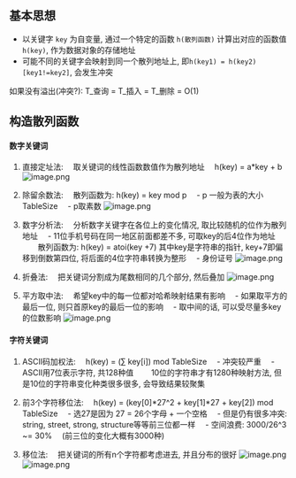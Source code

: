 ## 基本思想
- 以关键字 `key` 为自变量, 通过一个特定的函数 `h(散列函数)` 计算出对应的函数值 `h(key)`, 作为数据对象的存储地址
- 可能不同的关键字会映射到同一个散列地址上, 即`h(key1) = h(key2) [key1!=key2]`, 会发生冲突

如果没有溢出(冲突?): T_查询 = T_插入 = T_删除 = O(1)

## 构造散列函数
#### 数字关键词
1. 直接定址法:
&emsp;取关键词的线性函数数值作为散列地址
&emsp;h(key) = a*key + b
![image.png](https://upload-images.jianshu.io/upload_images/12014150-b5a3cbb9fea87ff9.png?imageMogr2/auto-orient/strip%7CimageView2/2/w/1240)

2. 除留余数法:
&emsp;散列函数为: h(key) = key mod p
&emsp;- p 一般为表的大小 TableSize
&emsp;- p取素数
![image.png](https://upload-images.jianshu.io/upload_images/12014150-1b5dbb6a122cc1ae.png?imageMogr2/auto-orient/strip%7CimageView2/2/w/1240)

3. 数字分析法:
&emsp;分析数字关键字在各位上的变化情况, 取比较随机的位作为散列地址
&emsp;- 11位手机号码在同一地区前面都差不多, 可取key的后4位作为地址
&emsp;&emsp;散列函数为: h(key) = atoi(key +7)   其中key是字符串的指针, key+7即偏移到倒数第四位, 将后面的4位字符串转换为整形
&emsp;- 身份证号
![image.png](https://upload-images.jianshu.io/upload_images/12014150-b3cf813f5cafb8c5.png?imageMogr2/auto-orient/strip%7CimageView2/2/w/1240)

4. 折叠法:
&emsp;把关键词分割成为尾数相同的几个部分, 然后叠加
![image.png](https://upload-images.jianshu.io/upload_images/12014150-d4851c9d8c2b3cce.png?imageMogr2/auto-orient/strip%7CimageView2/2/w/1240)

5. 平方取中法:
&emsp;希望key中的每一位都对哈希映射结果有影响
&emsp;- 如果取平方的最后一位, 则只首原key的最后一位的影响
&emsp;- 取中间的话, 可以受尽量多key的位数影响
![image.png](https://upload-images.jianshu.io/upload_images/12014150-0ec2e8566d47e96b.png?imageMogr2/auto-orient/strip%7CimageView2/2/w/1240)


#### 字符关键词
1. ASCII码加权法:
&emsp;h(key) = (∑ key[i]) mod TableSize
&emsp;- 冲突较严重
&emsp;- ASCII用7位表示字符, 共128种值
&emsp;&emsp;10位的字符串才有1280种映射方法, 但是10位的字符串变化种类很多很多, 会导致结果较聚集

2. 前3个字符移位法:
&emsp;h(key) = (key[0]*27^2 + key[1]*27 + key[2]) mod TableSize
&emsp;- 选27是因为 27 = 26个字母 + 一个空格
&emsp;- 但是仍有很多冲突: string, street, strong, structure等等前三位都一样
&emsp;- 空间浪费: 3000/26^3 ~= 30% &emsp;(前三位的变化大概有3000种)

3. 移位法:
&emsp;把关键词的所有n个字符都考虑进去, 并且分布的很好
![image.png](https://upload-images.jianshu.io/upload_images/12014150-bb0386e70fc614f6.png?imageMogr2/auto-orient/strip%7CimageView2/2/w/1240)
![image.png](https://upload-images.jianshu.io/upload_images/12014150-3a130fd9181f5bad.png?imageMogr2/auto-orient/strip%7CimageView2/2/w/1240)

